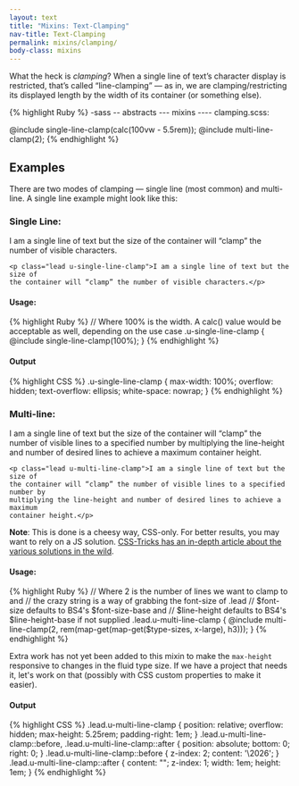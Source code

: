```yaml
---
layout: text
title: "Mixins: Text-Clamping"
nav-title: Text-Clamping
permalink: mixins/clamping/
body-class: mixins
---
```


What the heck is _clamping_? When a single line of text’s character display is restricted, that’s called “line-clamping” — as in, we are clamping/restricting its displayed length by the width of its container (or something else). 

{% highlight Ruby %}
-sass
-- abstracts
--- mixins
---- clamping.scss:

@include single-line-clamp(calc(100vw - 5.5rem));
@include multi-line-clamp(2);
{% endhighlight %}

## Examples

There are two modes of clamping — single line (most common) and multi-line. A single line example might look like this: 

### Single Line:

<div class="example">
  <p class="lead u-single-line-clamp">I am a single line of text but the size of the container will “clamp” the number of visible characters.</p>
</div>

```
<p class="lead u-single-line-clamp">I am a single line of text but the size of 
the container will “clamp” the number of visible characters.</p>
```

#### Usage:
{% highlight Ruby %}
// Where 100% is the width. A calc() value would be acceptable as well, depending on the use case
.u-single-line-clamp {
  @include single-line-clamp(100%);
}
{% endhighlight %}

#### Output
{% highlight CSS %}
.u-single-line-clamp {
  max-width: 100%;
  overflow: hidden;
  text-overflow: ellipsis;
  white-space: nowrap;
}
{% endhighlight %}

### Multi-line:

<div class="example">
  <p class="lead u-multi-line-clamp">I am a single line of text but the size of the container will “clamp” the number of visible lines to a specified number by multiplying the line-height and number of desired lines to achieve a maximum container height.</p>
</div>

```
<p class="lead u-multi-line-clamp">I am a single line of text but the size of 
the container will “clamp” the number of visible lines to a specified number by 
multiplying the line-height and number of desired lines to achieve a maximum 
container height.</p>
```

**Note**: This is done is a cheesy way, CSS-only. For better results, you may want to rely on a JS solution. [CSS-Tricks has an in-depth article about the various solutions in the wild](https://css-tricks.com/line-clampin/). 

#### Usage:
{% highlight Ruby %}
// Where 2 is the number of lines we want to clamp to and
// the crazy string is a way of grabbing the font-size of .lead
// $font-size defaults to BS4's $font-size-base and
// $line-height defaults to BS4's $line-height-base if not supplied
.lead.u-multi-line-clamp {
  @include multi-line-clamp(2, rem(map-get(map-get($type-sizes, x-large), h3)));
}
{% endhighlight %}

Extra work has not yet been added to this mixin to make the `max-height` responsive to changes in the fluid type size. If we have a project that needs it, let's work on that (possibly with CSS custom properties to make it easier). 

#### Output
{% highlight CSS %}
.lead.u-multi-line-clamp {
  position: relative;
  overflow: hidden;
  max-height: 5.25rem;
  padding-right: 1em;
}
.lead.u-multi-line-clamp::before,
.lead.u-multi-line-clamp::after {
  position: absolute;
  bottom: 0;
  right: 0;
}
.lead.u-multi-line-clamp::before {
  z-index: 2;
  content: '\2026';
}
.lead.u-multi-line-clamp::after {
  content: "";
  z-index: 1;
  width: 1em;
  height: 1em;
}
{% endhighlight %}
